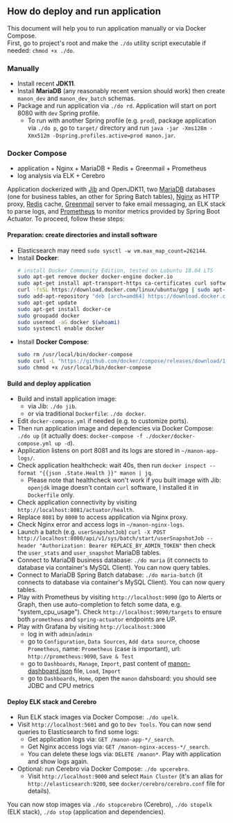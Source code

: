 ## How do deploy and run application

This document will help you to run application manually or via Docker Compose.  
First, go to project's root and make the `./do` utility script executable if needed: `chmod +x ./do`.

### Manually

* Install recent **JDK11**.
* Install **MariaDB** (any reasonably recent version should work) then create `manon_dev` and `manon_dev_batch` schemas.
* Package and run application via `./do rd`. Application will start on port 8080 with `dev` Spring profile.
  * To run with another Spring profile (e.g. `prod`), package application via `./do p`, go to `target/` directory and run `java -jar -Xms128m -Xmx512m -Dspring.profiles.active=prod manon.jar`.

### Docker Compose 

* application + Nginx + MariaDB + Redis + Greenmail + Prometheus
* log analysis via ELK + Cerebro

Application dockerized with [Jib](https://github.com/GoogleContainerTools/jib) and OpenJDK11, two [MariaDB](https://downloads.mariadb.org) databases (one for business tables, an other for Spring Batch tables), [Nginx](http://nginx.org/en/download.html) as HTTP proxy, [Redis](https://redis.io) cache, [Greenmail](https://github.com/greenmail-mail-test/greenmail) server to fake email messaging, an ELK stack to parse logs, and [Prometheus](https://prometheus.io) to monitor metrics provided by Spring Boot Actuator. To proceed, follow these steps:

#### Preparation: create directories and install software

* Elasticsearch may need `sudo sysctl -w vm.max_map_count=262144`.
* Install **Docker**:
  ```bash
  # install Docker Community Edition, tested on Lubuntu 18.04 LTS
  sudo apt-get remove docker docker-engine docker.io
  sudo apt-get install apt-transport-https ca-certificates curl software-properties-common
  curl -fsSL https://download.docker.com/linux/ubuntu/gpg | sudo apt-key add -
  sudo add-apt-repository "deb [arch=amd64] https://download.docker.com/linux/ubuntu $(lsb_release -cs) stable"
  sudo apt-get update
  sudo apt-get install docker-ce
  sudo groupadd docker 
  sudo usermod -aG docker $(whoami)
  sudo systemctl enable docker
  ```
* Install **Docker Compose**:
  ```bash
  sudo rm /usr/local/bin/docker-compose
  sudo curl -L "https://github.com/docker/compose/releases/download/1.23.1/docker-compose-$(uname -s)-$(uname -m)" -o /usr/local/bin/docker-compose
  sudo chmod +x /usr/local/bin/docker-compose
  ```
 
#### Build and deploy application
  
* Build and install application image:
  * via Jib: `./do jib`.
  * or via traditional `Dockerfile`: `./do docker`.
* Edit `docker-compose.yml` if needed (e.g. to customize ports).
* Then run application image and dependencies via Docker Compose: `./do up` (it actually does: `docker-compose -f ./docker/docker-compose.yml up -d`).
* Application listens on port 8081 and its logs are stored in `~/manon-app-logs/`.
* Check application healthcheck: wait 40s, then run `docker inspect --format "{{json .State.Health }}" manon | jq`. 
  * Please note that healthcheck won't work if you built image with Jib: `openjdk` image doesn't contain `curl` software, I installed it in `Dockerfile` only.
* Check application connectivity by visiting `http://localhost:8081/actuator/health`.
* Replace `8081` by `8000` to access application via Nginx proxy.
* Check Nginx error and access logs in `~/manon-nginx-logs`.
* Launch a batch (e.g. `userSnapshotJob`) `curl -X POST http://localhost:8000/api/v1/sys/batch/start/userSnapshotJob --header "Authorization: Bearer REPLACE_BY_ADMIN_TOKEN"` then check the `user_stats` and `user_snapshot` MariaDB tables.
* Connect to MariaDB business database: `./do maria` (it connects to database via container's MySQL Client). You can now query tables.
* Connect to MariaDB Spring Batch database: `./do maria-batch` (it connects to database via container's MySQL Client). You can now query tables.
* Play with Prometheus by visiting `http://localhost:9090` (go to Alerts or Graph, then use auto-completion to fetch some data, e.g. "system_cpu_usage"). Check `http://localhost:9090/targets` to ensure both `prometheus` and `spring-actuator` endpoints are UP.
* Play with Grafana by visiting `http://localhost:3000`
  * log in with `admin`/`admin`
  * go to `Configuration`, `Data Sources`, `Add data source`, choose `Prometheus`, name: `Prometheus` (case is important), url: `http://prometheus:9090`, `Save & Test`
  * go to `Dashboards`, `Manage`, `Import`, past content of [manon-dashboard.json](docker/grafana/manon-dashboard.json) file, `Load`, `Import`
  * go to `Dashboards`, `Home`, open the `manon` dahsboard: you should see JDBC and CPU metrics

#### Deploy ELK stack and Cerebro

* Run ELK stack images via Docker Compose: `./do upelk`.
* Visit `http://localhost:5601` and go to `Dev Tools`. You can now send queries to Elasticsearch to find some logs:
  * Get application logs via: `GET /manon-app-*/_search`.
  * Get Nginx access logs via: `GET /manon-nginx-access-*/_search`.
  * You can delete these logs via: `DELETE /manon*`. Play with application and show logs again.
* Optional: run Cerebro via Docker Compose: `./do upcerebro`.
  * Visit `http://localhost:9000` and select `Main Cluster` (it's an alias for `http://elasticsearch:9200`, see `docker/cerebro/cerebro.conf` file for details).

You can now stop images via `./do stopcerebro` (Cerebro), `./do stopelk` (ELK stack), `./do stop` (application and dependencies).
